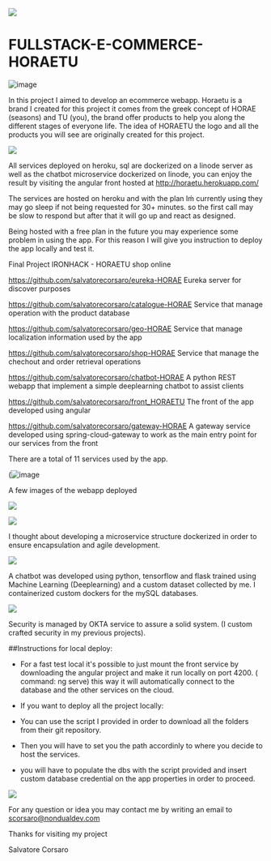 ![](https://i.ibb.co/dLcJkcX/Artboard-1-4x.png)
# FULLSTACK-E-COMMERCE-HORAETU

![image](https://user-images.githubusercontent.com/55556636/111149851-b0eae880-858d-11eb-97fa-14f072a1d263.png)

In this project I aimed to develop an ecommerce webapp.
Horaetu is a brand I created for this project it comes from the greek concept of HORAE (seasons) and TU (you), the brand offer products to help you along the different stages of everyone life.
The idea of HORAETU the logo and all the products you will see are originally created for this project.

![](https://i.ibb.co/jZFCNYF/horaetu2.png)

All services deployed on heroku, sql are dockerized on a linode server as well as the chatbot microservice dockerized on linode, you can enjoy the result by visiting the angular front hosted at http://horaetu.herokuapp.com/

The services are hosted on heroku and with the plan Iḿ currently using they may go sleep if not being requested for 30+ minutes. so the first call may be slow to respond but after that it will go up and react as designed.

Being hosted with a free plan in the future you may experience some problem in using the app. 
For this reason I will give you instruction to deploy the app locally and test it.

Final Project IRONHACK - HORAETU shop online


https://github.com/salvatorecorsaro/eureka-HORAE
Eureka server for discover purposes

https://github.com/salvatorecorsaro/catalogue-HORAE
Service that manage operation with the product database

https://github.com/salvatorecorsaro/geo-HORAE
Service that manage localization information used by the app

https://github.com/salvatorecorsaro/shop-HORAE
Service that manage the chechout and order retrieval operations

https://github.com/salvatorecorsaro/chatbot-HORAE
A python REST webapp that implement a simple deeplearning chatbot to assist clients

https://github.com/salvatorecorsaro/front_HORAETU
The front of the app developed using angular

https://github.com/salvatorecorsaro/gateway-HORAE
A gateway service developed using spring-cloud-gateway to work as the main entry point for our services from the front

There are a total of 11 services used by the app.

(![image](https://user-images.githubusercontent.com/55556636/111147577-ee01ab80-858a-11eb-94d5-c18c6df430ca.png)

A few images of the webapp deployed

![](https://i.ibb.co/VWqwXF0/checkoouthoraes.png)

![](https://i.ibb.co/1MLx9XJ/checkouthorae.png)


I thought about developing a microservice structure dockerized in order to ensure encapsulation and agile development.


![](https://i.ibb.co/JHRnmLS/aihoraetu.png)

A chatbot was developed using python, tensorflow and flask trained using Machine Learning (Deeplearning) and a custom dataset collected by me.
I containerized custom dockers for the mySQL databases.

![](https://i.ibb.co/bQXjWmM/loginhorae.png)

Security is managed by OKTA service to assure a solid system. (I custom crafted security in my previous projects).


##Instructions for local deploy:

- For a fast test local it's possible to just mount the front service by downloading the angular project and make it run locally on port 4200. ( command: ng serve)
this way it will automatically connect to the database and the other services on the cloud.

- If you want to deploy all the project locally:
- You can use the script I provided in order to download all the folders from their git repository.
- Then you will have to set you the path accordinly to where you decide to host the services.
- you will have to populate the dbs with the script provided and insert custom database credential on the app properties in order to proceed.

![](https://i.ibb.co/dLcJkcX/Artboard-1-4x.png)

For any question or idea you may contact me by writing an email to scorsaro@nondualdev.com

Thanks for visiting my project

Salvatore Corsaro








